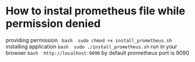 # How to instal prometheus file while permission denied

providing permission
``` bash  sudo chmod +x install_prometheus.sh```
installing application
```bash  sudo ./install_prometheus.sh```
run in your browser
```bash  http://localhost:9090```
by default prometheus port is 9090
